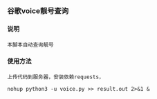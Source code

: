 ### 谷歌voice靓号查询

#### 说明
    本脚本自动查询靓号
#### 使用方法
    上传代码到服务器，安装依赖requests，
~~~
nohup python3 -u voice.py >> result.out 2>&1 &
~~~


    